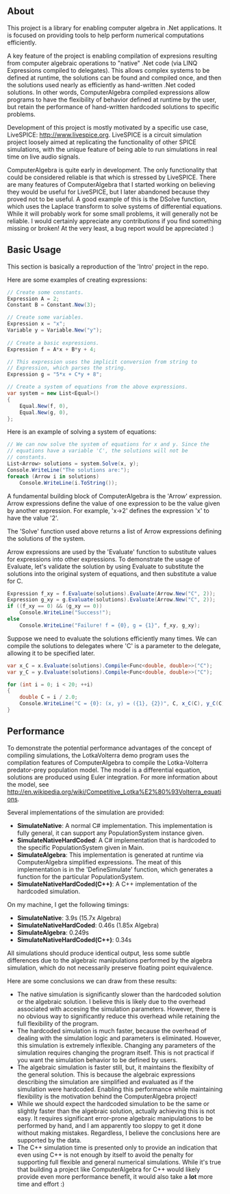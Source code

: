 About
-----

This project is a library for enabling computer algebra in .Net applications. It is focused on providing tools to help perform numerical computations efficiently. 

A key feature of the project is enabling compilation of expresions resulting from computer algebraic operations to "native" .Net code (via LINQ Expressions compiled to delegates). This allows complex systems to be defined at runtime, the solutions can be found and compiled once, and then the solutions used nearly as efficiently as hand-written .Net coded solutions. In other words, ComputerAlgebra compiled expressions allow programs to have the flexibility of behavior defined at runtime by the user, but retain the performance of hand-written hardcoded solutions to specific problems.

Development of this project is mostly motivated by a specific use case, LiveSPICE: http://www.livespice.org. LiveSPICE is a circuit simulation project loosely aimed at replicating the functionality of other SPICE simulations, with the unique feature of being able to run simulations in real time on live audio signals.

ComputerAlgebra is quite early in development. The only functionality that could be considered reliable is that which is stressed by LiveSPICE. There are many features of ComputerAlgebra that I started working on believing they would be useful for LiveSPICE, but I later abandoned because they proved not to be useful. A good example of this is the DSolve function, which uses the Laplace transform to solve systems of differential equations. While it will probably work for some small problems, it will generally not be reliable. I would certainly appreciate any contributions if you find something missing or broken! At the very least, a bug report would be appreciated :)

Basic Usage
-----------

This section is basically a reproduction of the 'Intro' project in the repo. 

Here are some examples of creating expressions:

```csharp
// Create some constants.
Expression A = 2;
Constant B = Constant.New(3);

// Create some variables.
Expression x = "x";
Variable y = Variable.New("y");
            
// Create a basic expressions.
Expression f = A*x + B*y + 4;

// This expression uses the implicit conversion from string to
// Expression, which parses the string.
Expression g = "5*x + C*y + 8";

// Create a system of equations from the above expressions.
var system = new List<Equal>()
{
    Equal.New(f, 0),
    Equal.New(g, 0),
};
```

Here is an example of solving a system of equations:

```csharp
// We can now solve the system of equations for x and y. Since the
// equations have a variable 'C', the solutions will not be
// constants.
List<Arrow> solutions = system.Solve(x, y);
Console.WriteLine("The solutions are:");
foreach (Arrow i in solutions)
    Console.WriteLine(i.ToString());
```

A fundamental building block of ComputerAlgebra is the 'Arrow' expression. Arrow expressions define the value of one expression to be the value given by another expression. For example, 'x->2' defines the expression 'x' to have the value '2'.

The 'Solve' function used above returns a list of Arrow expressions defining the solutions of the system. 

Arrow expressions are used by the 'Evaluate' function to substitute values for expressions into other expressions. To demonstrate the usage of Evaluate, let's validate the solution by using Evaluate to substitute the solutions into the original system of equations, and then substitute a value for C.

```csharp
Expression f_xy = f.Evaluate(solutions).Evaluate(Arrow.New("C", 2));
Expression g_xy = g.Evaluate(solutions).Evaluate(Arrow.New("C", 2));
if ((f_xy == 0) && (g_xy == 0))
    Console.WriteLine("Success!");
else
    Console.WriteLine("Failure! f = {0}, g = {1}", f_xy, g_xy);
```

Suppose we need to evaluate the solutions efficiently many times. We can compile the solutions to delegates where 'C' is a parameter to the delegate, allowing it to be specified later.

```csharp
var x_C = x.Evaluate(solutions).Compile<Func<double, double>>("C");
var y_C = y.Evaluate(solutions).Compile<Func<double, double>>("C");

for (int i = 0; i < 20; ++i)
{
    double C = i / 2.0;
    Console.WriteLine("C = {0}: (x, y) = ({1}, {2})", C, x_C(C), y_C(C));
}
```

Performance
-----------

To demonstrate the potential performance advantages of the concept of compiling simulations, the LotkaVolterra demo program uses the compilation features of ComputerAlgebra to compile the Lotka-Volterra predator-prey population model. The model is a differential equation, solutions are produced using Euler integration. For more information about the model, see http://en.wikipedia.org/wiki/Competitive_Lotka%E2%80%93Volterra_equations.

Several implementations of the simulation are provided:

* **SimulateNative**: A normal C# implementation. This implementation is fully general, it can support any PopulationSystem instance given.
* **SimulateNativeHardCoded**: A C# implementation that is hardcoded to the specific PopulationSystem given in Main.
* **SimulateAlgebra**: This implementation is generated at runtime via ComputerAlgebra simplified expressions. The meat of this implementation is in the 'DefineSimulate' function, which generates a function for the particular PopulationSystem.
* **SimulateNativeHardCoded(C++)**: A C++ implementation of the hardcoded simulation.

On my machine, I get the following timings:

* **SimulateNative**: 3.9s (15.7x Algebra)
* **SimulateNativeHardCoded**: 0.46s (1.85x Algebra)
* **SimulateAlgebra**: 0.249s
* **SimulateNativeHardCoded(C++)**: 0.34s

All simulations should produce identical output, less some subtle differences due to the algebraic manipulations performed by the algebra simulation, which do not necessarily preserve floating point equivalence.

Here are some conclusions we can draw from these results:

* The native simulation is significantly slower than the hardcoded solution or the algebraic solution. I believe this is likely due to the overhead associated with accesing the simulation parameters. However, there is no obvious way to significantly reduce this overhead while retaining the full flexibility of the program.
* The hardcoded simulation is much faster, because the overhead of dealing with the simulation logic and parameters is eliminated. However, this simulation is extremely inflexible. Changing any parameters of the simulation requires changing the program itself. This is not practical if you want the simulation behavior to be defined by users.
* The algebraic simulation is faster still, but, it maintains the flexibilty of the general solution. This is because the algebraic expressions describing the simulation are simplified and evaluated as if the simulation were hardcoded. Enabling this performance while maintaining flexibility is the motivation behind the ComputerAlgebra project!
* While we should expect the hardcoded simulation to be the same or slightly faster than the algebraic solution, actually achieving this is not easy. It requires significant error-prone algebraic manipulations to be performed by hand, and I am apparently too sloppy to get it done without making mistakes. Regardless, I believe the conclusions here are supported by the data.
* The C++ simulation time is presented only to provide an indication that even using C++ is not enough by itself to avoid the penalty for supporting full flexible and general numerical simulations. While it's true that building a project like ComputerAlgebra for C++ would likely provide even more performance benefit, it would also take a **lot** more time and effort :)
